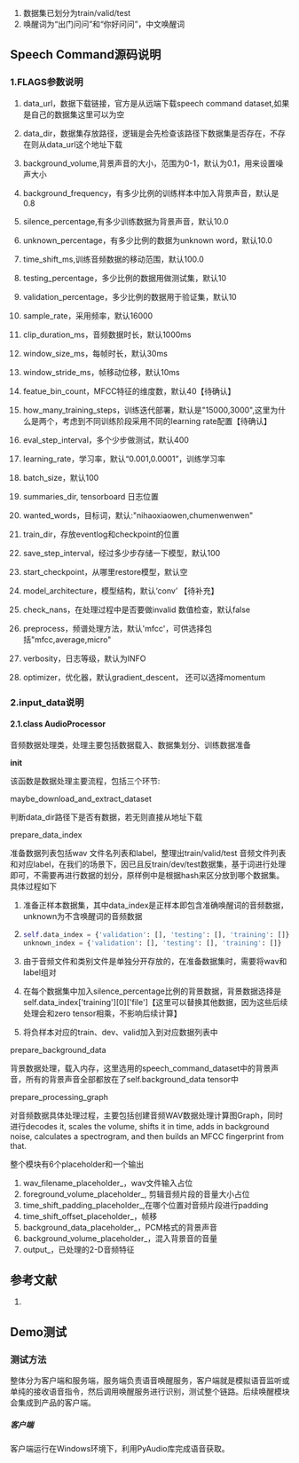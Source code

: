 1. 数据集已划分为train/valid/test
2. 唤醒词为“出门问问”和“你好问问”，中文唤醒词

## Speech Command源码说明

### 1.FLAGS参数说明

1. data_url，数据下载链接，官方是从远端下载speech command dataset,如果是自己的数据集这里可以为空

2. data_dir，数据集存放路径，逻辑是会先检查该路径下数据集是否存在，不存在则从data_url这个地址下载

3. background_volume,背景声音的大小，范围为0-1，默认为0.1，用来设置噪声大小

4. background_frequency，有多少比例的训练样本中加入背景声音，默认是0.8

5. silence_percentage,有多少训练数据为背景声音，默认10.0

6. unknown_percentage，有多少比例的数据为unknown word，默认10.0

7. time_shift_ms,训练音频数据的移动范围，默认100.0

8. testing_percentage，多少比例的数据用做测试集，默认10

9. validation_percentage，多少比例的数据用于验证集，默认10

10. sample_rate，采用频率，默认16000

11. clip_duration_ms，音频数据时长，默认1000ms

12. window_size_ms，每帧时长，默认30ms

13. window_stride_ms，帧移动位移，默认10ms

14. featue_bin_count，MFCC特征的维度数，默认40【待确认】

15. how_many_training_steps，训练迭代部署，默认是"15000,3000",这里为什么是两个，考虑到不同训练阶段采用不同的learning rate配置【待确认】

16. eval_step_interval，多个少步做测试，默认400

17. learning_rate，学习率，默认“0.001,0.0001”，训练学习率

18. batch_size，默认100

19. summaries_dir, tensorboard 日志位置

20. wanted_words，目标词，默认:"nihaoxiaowen,chumenwenwen"

21. train_dir，存放eventlog和checkpoint的位置

22. save_step_interval，经过多少步存储一下模型，默认100

23. start_checkpoint，从哪里restore模型，默认空

24. model_architecture，模型结构，默认‘conv’ 【待补充】

25. check_nans，在处理过程中是否要做invalid 数值检查，默认false

26. preprocess，频谱处理方法，默认'mfcc'，可供选择包括"mfcc,average,micro"

27. verbosity，日志等级，默认为INFO

28. optimizer，优化器，默认gradient_descent， 还可以选择momentum

    

### 2.input_data说明

#### 2.1.class AudioProcessor

音频数据处理类，处理主要包括数据载入、数据集划分、训练数据准备

**init**

该函数是数据处理主要流程，包括三个环节:

maybe_download_and_extract_dataset

判断data_dir路径下是否有数据，若无则直接从地址下载

prepare_data_index

准备数据列表包括wav 文件名列表和label，整理出train/valid/test 音频文件列表和对应label，在我们的场景下，因已且反train/dev/test数据集，基于词进行处理即可，不需要再进行数据的划分，原样例中是根据hash来区分放到哪个数据集。具体过程如下

1. 准备正样本数据集，其中data_index是正样本即包含准确唤醒词的音频数据，unknown为不含唤醒词的音频数据

2. ```python
   self.data_index = {'validation': [], 'testing': [], 'training': []}
   unknown_index = {'validation': [], 'testing': [], 'training': []}
   ```

3. 由于音频文件和类别文件是单独分开存放的，在准备数据集时，需要将wav和label组对

4. 在每个数据集中加入silence_percentage比例的背景数据，背景数据选择是self.data_index['training'][0]['file']【这里可以替换其他数据，因为这些后续处理会和zero tensor相乘，不影响后续计算】

5. 将负样本对应的train、dev、valid加入到对应数据列表中



prepare_background_data

背景数据处理，载入内存，这里选用的speech_command_dataset中的背景声音，所有的背景声音全部都放在了self.background_data tensor中

prepare_processing_graph

对音频数据具体处理过程，主要包括创建音频WAV数据处理计算图Graph，同时进行decodes it, scales the volume,
        shifts it in time, adds in background noise, calculates a spectrogram, and
        then builds an MFCC fingerprint from that.

整个模块有6个placeholder和一个输出

1. wav_filename_placeholder_，wav文件输入占位
2. foreground_volume_placeholder_, 剪辑音频片段的音量大小占位
3. time_shift_padding_placeholder_,在哪个位置对音频片段进行padding
4. time_shift_offset_placeholder_，帧移
5. background_data_placeholder_，PCM格式的背景声音
6. background_volume_placeholder_，混入背景音的音量
7. output_，已处理的2-D音频特征



## 参考文献

1. [PCM音频格式介绍]: https://blog.csdn.net/ljxt523/article/details/52068241

   





## Demo测试

### 测试方法

整体分为客户端和服务端，服务端负责语音唤醒服务，客户端就是模拟语音监听或单纯的接收语音指令，然后调用唤醒服务进行识别，测试整个链路。后续唤醒模块会集成到产品的客户端。

##### 客户端

客户端运行在Windows环境下，利用PyAudio库完成语音获取。

